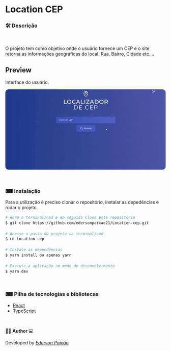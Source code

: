 <p align="center">
<h1>
 Location CEP
</h1>
</p>

### 🛠  Descrição

</br>

O projeto tem como objetivo onde o usuário fornece um CEP e o site retorna as informações geográficas do local. Rua, Bairro, Cidade etc....


## Preview
Interface do usuário.
</br>

<p align="center">
  <kbd>
 <img width="auto" style="border-radius: 10px" height="auto" 
 src="https://github.com/edersonpaixao21/Location-cep/blob/master/src/assets/GifPreview.gif" alt="Intro">
  </kbd>
  </br>
</p>

</br> 

### ⌨ Instalação
Para a utilização é preciso clonar o repositório, instalar as depedências e rodar o projeto.

```bash
# Abra o terminal/cmd e em seguida Clone este repositório
$ git clone https://github.com/edersonpaixao21/Location-cep.git

# Acesse a pasta do projeto no terminal/cmd
$ cd Location-cep

# Instale as dependências
$ yarn install ou apenas yarn

# Execute a aplicação em modo de desenvolvimento
$ yarn dev

```

</br>

### ⌨ Pilha de tecnologias e bibliotecas

-   [React](https://github.com/facebook/react)
-   [TypeScript](https://www.typescriptlang.org/)

</br>

👨‍💻 **Author** 💻

Developed by [_Ederson Paixão_](https://www.linkedin.com/in/ederson-paix%C3%A3o-a14051242/)
